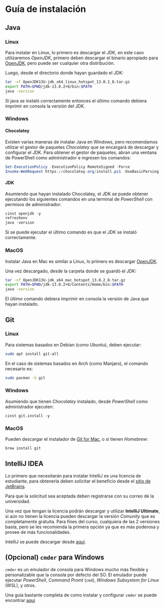 # Guía de instalación

## Java

### Linux

Para instalar en Linux, lo primero es descargar el JDK, en este caso utilizaremos 
*OpenJDK*, primero deben descargar el binario apropiado para 
[OpenJDK](https://github.com/AdoptOpenJDK/openjdk13-binaries/releases/download/jdk-13.0.2%2B8/OpenJDK13U-jdk_x64_linux_hotspot_13.0.2_8.tar.gz), 
pero puede ser cualquier otra distribución.

Luego, desde el directorio donde hayan guardado el JDK:

```bash
tar -xf OpenJDK13U-jdk_x64_linux_hotspot_13.0.2_8.tar.gz
export PATH=$PWD/jdk-13.0.2+8/bin:$PATH
java -version
```

Si java se instaló correctamente entonces el último comando debiera imprimir en consola
la versión del JDK.

### Windows

#### Chocolatey

Existen varias maneras de instalar Java en Windows, pero recomendamos utilizar el gestor
de paquetes *Chocolatey* que se encargará de descargar y configurar el JDK.
Para obtener el gestor de paquetes, abran una ventana de PowerShell como administrador e
ingresen los comandos:

```powershell
Set-ExecutionPolicy -ExecutionPolicy RemoteSigned -Force
Invoke-WebRequest https://chocolatey.org/install.ps1 -UseBasicParsing | Invoke-Expression
```

#### JDK

Asumiendo que hayan instalado Chocolatey, el JDK se puede obtener ejecutando los 
siguientes comandos en una terminal de *PowerShell* con permisos de administrador:

```powershell
cinst openjdk -y
refreshenv
java -version
```

Si se puede ejecutar el último comando es que el JDK se instaló correctamente.

### MacOS

Instalar Java en Mac es similar a Linux, lo primero es descargar 
[OpenJDK](https://github.com/AdoptOpenJDK/openjdk13-binaries/releases/download/jdk-13.0.2%2B8/OpenJDK13U-jdk_x64_mac_hotspot_13.0.2_8.tar.gz).

Una vez descargado, desde la carpeta donde se guardó el JDK:

```bash
tar -xf OpenJDK13U-jdk_x64_mac_hotspot_13.0.2_8.tar.gz
export PATH=$PWD/jdk-13.0.2+8/Contents/Home/bin:$PATH
java -version
```

El último comando debiera imprimir en consola la versión de Java que hayan instalado.

## Git

### Linux

Para sistemas basados en Debian (como Ubuntu), deben ejecutar:

```bash
sudo apt install git-all
```

En el caso de sistemas basados en Arch (como Manjaro), el comando necesario es:

```bash
sudo pacman -S git
```

### Windows

Asumiendo que tienen *Chocolatey* instalado, desde *PowerShell* como administrador 
ejecuten:

```
cinst git.install -y
```

### MacOS

Pueden descargar el instalador de 
[Git for Mac](https://sourceforge.net/projects/git-osx-installer/files/), o si tienen 
*Homebrew*:

```bash
brew install git
```

## IntelliJ IDEA

Lo primero que necesitarán para instalar IntelliJ es una licencia de estudiante, para 
obtenerla deben solicitar el beneficio desde el 
[sitio de JetBrains](https://www.jetbrains.com/community/education/#students).

Para que la solicitud sea aceptada deben registrarse con su correo de la universidad.

Una vez que tengan la licencia podrán descargar y utilizar **IntelliJ Ultimate**, si aún 
no tienen la licencia pueden descargar la versión *Comunity* que es completamente 
gratuita.
Para fines del curso, cualquiera de las 2 versiones basta, pero se les recomienda la 
primera opción ya que es más poderosa y provee de más funcionalidades.

IntelliJ se puede descargar desde [aquí](https://www.jetbrains.com/idea/download).

## (Opcional) ``cmder`` para Windows

``cmder`` es un emulador de consola para Windows mucho más flexible y personalizable que
la consola por defecto del SO.
El emulador puede ejecutar *PowerShell*, *Command Promt* (``cmd``), *Windows Subsystem* 
*for Linux* (WSL), y otros.

Una guía bastante completa de como instalar y configurar ``cmder`` se puede encontrar 
[aquí](https://gist.github.com/jchandra74/5b0c94385175c7a8d1cb39bc5157365e)
